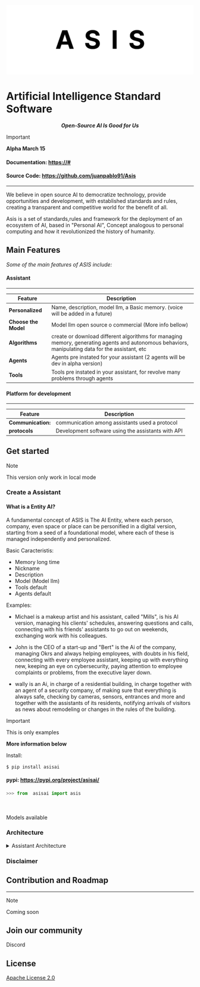 ![LOGO](/source/logo.png)

# <span align="center"> Artificial Intelligence Standard Software </span>

<p align="center">
    <strong><em>Open-Source AI Is Good for Us</em></strong>
</p>

> [!IMPORTANT]
> **Alpha March 15**

#### **Documentation**: <a href="https://asis/#" target="_blank">https://#</a>

#### **Source Code**: <a href="https://github.com/juanpablo91/Asis" target="_blank">https://github.com/juanpablo91/Asis</a>

---

We believe in open source AI to democratize technology, provide opportunities and development,
with established standards and rules, creating a transparent and competitive world for the benefit of all.

Asis is a set of standards,rules and framework for the deployment of an ecosystem of AI, based in "Personal AI", Concept analogous to personal computing and how it revolutionized the history of humanity.

## Main Features

<p>
    <em>Some of the main features of ASIS include:</em>
</p>

#### Assistant

---

| Feature              | Description                                                                                                                                       |
| -------------------- | ------------------------------------------------------------------------------------------------------------------------------------------------- |
| **Personalized**     | Name, description, model llm, a Basic memory. (voice will be added in a future)                                                                   |
| **Choose the Model** | Model llm open source o commercial (More info bellow)                                                                                             |
| **Algorithms**       | create or download different algorithms for managing memory, generating agents and autonomous behaviors, manipulating data for the assistant, etc |
| **Agents**           | Agents pre instated for your assistant (2 agents will be dev in alpha version)                                                                    |
| **Tools**            | Tools pre instated in your assistant, for revolve many problems through agents                                                                    |

#### Platform for development

---

| Feature            | Description                                        |
| ------------------ | -------------------------------------------------- |
| **Communication:** | communication among assistants used a protocol     |
| **protocols**      | Development software using the assistants with API |

## Get started

> [!Note]
> This version only work in local mode

### **Create a Assistant**

#### What is a Entity AI?

A fundamental concept of ASIS is The AI ​​​​Entity, where each person, company, even space or place can be personified in a digital version, starting from a seed of a foundational model, where each of these is managed independently and personalized.

Basic Caracteristis:

- Memory long time
- Nickname
- Description
- Model (Model llm)
- Tools default
- Agents default

Examples:

- Michael is a makeup artist and his assistant, called "Mills", is his AI version, managing his clients' schedules, answering questions and calls, connecting with his friends' assistants to go out on weekends, exchanging work with his colleagues.

- John is the CEO of a start-up and "Bert" is the Ai of the company, managing Okrs and always helping employees, with doubts in his field, connecting with every employee assistant, keeping up with everything new, keeping an eye on cybersecurity, paying attention to employee complaints or problems, from the executive layer down.

- wally is an Ai, in charge of a residential building, in charge together with an agent of a security company, of making sure that everything is always safe, checking by cameras, sensors, entrances and more and together with the assistants of its residents, notifying arrivals of visitors as news about remodeling or changes in the rules of the building.

> [!IMPORTANT]
> This is only examples

**More information below**

Install:

```shell
$ pip install asisai
```

#### **pypi**: <a href="https://pypi.org/project/asisai/" target="_blank">https://pypi.org/project/asisai/</a>

```python
>>> from  asisai import asis




```

Models available

### Architecture

</a>
<details>
<summary>Assistant Architecture</summary>

![Assistant Architecture](/source/Frame1.png)

#### System tools

These are tools by default:

- **Open stream:** Agent specialized for navigating the web, opening and working autonomously in programs.

- **Voice:** Personalize your assistant's voice, convert voices, and more.

- **Multimedia generator:** Agent specific for generating images and video, and modifying them.

- **Asis Chat:** Agent specific for chatting between assistants, exchanging information about patterns, schedules, and more, through a friend request.

> More tools will be added in the future

#### Memory

The memory of assistants will be managed by different algorithms for long-term and short-term storage of basic information.

> Images, videos, and more complicated algorithms will be added in the future.

#### :brain: Super Agent

The super agent is the main agent. It receives all the information from its environment, handles decisions, and communicates with the main model to solve complex problems in an autonomous and self-improving way.

#### Agents

An intelligent agent is an entity capable of perceiving its environment, processing such perceptions, and responding or acting in said environment in a rational manner to achieve objectives.

> We are interested in applying code from <a href=https://github.com/Significant-Gravitas/AutoGPT target="_blank">AutoGPT</a>, which is an open-source project for creating agents.

</details>

### Disclaimer

## Contribution and Roadmap

---

> [!Note]
> Coming soon

## Join our community

Discord

## License

[Apache License 2.0](LICENSE)

